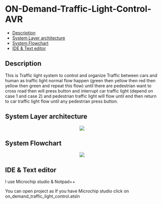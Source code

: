 # ON-Demand-Traffic-Light-Control-AVR
- [Description](#Description)
- [System Layer architecture](#System-layer-architecture)
- [System Flowchart](#System-Flowchart)
- [IDE & Text editor](#IDE-&-Text-editor)

## Description
This is Traffic light system to control and organize Traffic between  cars and human as traffic light normal flow happen (green then  yellow then red then yellow then green and repeat this flow) until  there are pedestrian want to cross road then will press button and  interrupt car traffic light (depend on case 1 and case 2) and pedestrian traffic light will flow until end then return to car traffic  light flow until any pedestrian press button.

## System Layer architecture 
<p align="center">
<img  src="https://user-images.githubusercontent.com/77234053/188304594-b3e37d23-4283-4700-8fbb-793c091c090c.png">
  </p>

## System Flowchart 
<p align="center">
<img src="https://user-images.githubusercontent.com/77234053/188304878-bf00f245-b752-433a-88f7-e689bd2d3c1e.png">
  </p>
  
## IDE & Text editor
<p>I use Microchip studio & Notpad++ </p>
<p>You can open project as If you have Microchip studio click on on_demand_traffic_light_control.atsln</p>


